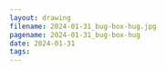 ```yaml
---
layout: drawing
filename: 2024-01-31_bug-box-hug.jpg
pagename: 2024-01-31_bug-box-hug
date: 2024-01-31
tags:
---
```

